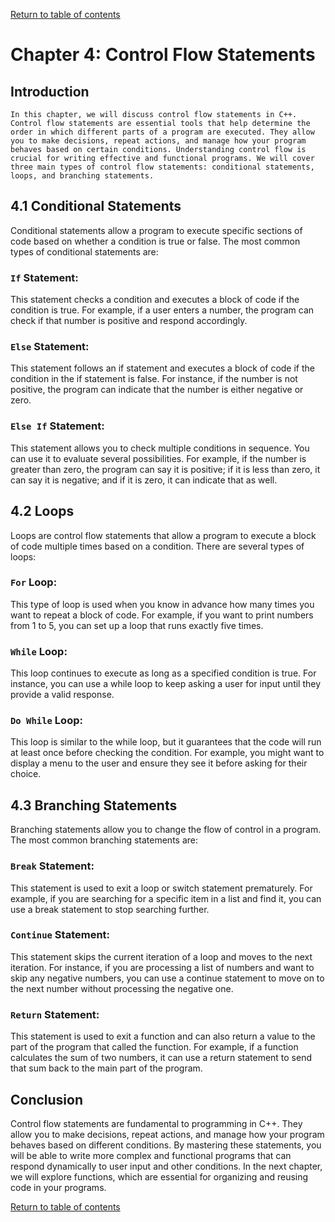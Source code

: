 [Return to table of contents](TableOfContents.md)

# Chapter 4: Control Flow Statements
## Introduction
    In this chapter, we will discuss control flow statements in C++. Control flow statements are essential tools that help determine the order in which different parts of a program are executed. They allow you to make decisions, repeat actions, and manage how your program behaves based on certain conditions. Understanding control flow is crucial for writing effective and functional programs. We will cover three main types of control flow statements: conditional statements, loops, and branching statements.

## 4.1 Conditional Statements
Conditional statements allow a program to execute specific sections of code based on whether a condition is true or false. The most common types of conditional statements are:

### `If` Statement:
 This statement checks a condition and executes a block of code if the condition is true. For example, if a user enters a number, the program can check if that number is positive and respond accordingly.

### `Else` Statement: 
This statement follows an if statement and executes a block of code if the condition in the if statement is false. For instance, if the number is not positive, the program can indicate that the number is either negative or zero.

### `Else If` Statement:
 This statement allows you to check multiple conditions in sequence. You can use it to evaluate several possibilities. For example, if the number is greater than zero, the program can say it is positive; if it is less than zero, it can say it is negative; and if it is zero, it can indicate that as well.

## 4.2 Loops
Loops are control flow statements that allow a program to execute a block of code multiple times based on a condition. There are several types of loops:

### `For` Loop:
 This type of loop is used when you know in advance how many times you want to repeat a block of code. For example, if you want to print numbers from 1 to 5, you can set up a loop that runs exactly five times.

### `While` Loop:
 This loop continues to execute as long as a specified condition is true. For instance, you can use a while loop to keep asking a user for input until they provide a valid response.

### `Do While` Loop:
 This loop is similar to the while loop, but it guarantees that the code will run at least once before checking the condition. For example, you might want to display a menu to the user and ensure they see it before asking for their choice.

## 4.3 Branching Statements
Branching statements allow you to change the flow of control in a program. The most common branching statements are:

### `Break` Statement:
 This statement is used to exit a loop or switch statement prematurely. For example, if you are searching for a specific item in a list and find it, you can use a break statement to stop searching further.

### `Continue` Statement:
 This statement skips the current iteration of a loop and moves to the next iteration. For instance, if you are processing a list of numbers and want to skip any negative numbers, you can use a continue statement to move on to the next number without processing the negative one.

### `Return` Statement:
 This statement is used to exit a function and can also return a value to the part of the program that called the function. For example, if a function calculates the sum of two numbers, it can use a return statement to send that sum back to the main part of the program.

## Conclusion
Control flow statements are fundamental to programming in C++. They allow you to make decisions, repeat actions, and manage how your program behaves based on different conditions. By mastering these statements, you will be able to write more complex and functional programs that can respond dynamically to user input and other conditions. In the next chapter, we will explore functions, which are essential for organizing and reusing code in your programs.

[Return to table of contents](TableOfContents.md)